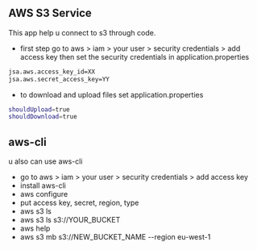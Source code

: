 AWS S3 Service 
--------------
This app help u connect to s3 through code.


- first step go to aws > iam > your user > security credentials > add access key
then set the security credentials in application.properties
```sh
jsa.aws.access_key_id=XX
jsa.aws.secret_access_key=YY
```
- to download and upload files set application.properties
```sh
shouldUpload=true
shouldDownload=true
```

aws-cli
-------
u also can use aws-cli
- go to aws > iam > your user > security credentials > add access key
- install aws-cli
- aws configure
- put access key, secret, region, type
- aws s3 ls 
- aws s3 ls s3://YOUR_BUCKET
- aws help
- aws s3 mb s3://NEW_BUCKET_NAME --region eu-west-1
